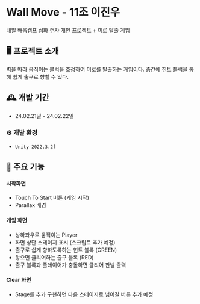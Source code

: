 # Wall Move - 11조 이진우
내일 배움캠프 심화 주차 개인 프로젝트 + 미로 탈출 게임


## 🖥️ 프로젝트 소개
벽을 따라 움직이는 블럭을 조정하여 미로를 탈출하는 게임이다. 중간에 힌트 블럭을 통해 쉽게 출구로 향할 수 있다.
<br>

## 🕰️ 개발 기간
* 24.02.21일 - 24.02.22일

### ⚙️ 개발 환경
- `Unity 2022.3.2f`

## 📌 주요 기능
#### 시작화면
- Touch To Start 버튼 (게임 시작)
- Parallax 배경
#### 게임 화면
- 상하좌우로 움직이는 Player
- 화면 상단 스테이지 표시 (스크립트 추가 예정)
- 출구로 쉽게 향하도록하는 힌트 블록 (GREEN)
- 닿으면 클리어하는 출구 블록 (RED)
- 출구 블록과 플레이어가 충돌하면 클리어 판넬 출력
#### Clear 화면 
- Stage를 추가 구현하면 다음 스테이지로 넘어갈 버튼 추가 예정
